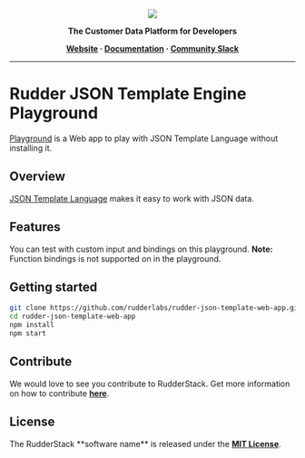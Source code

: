 <p align="center">
  <a href="https://rudderstack.com/">
    <img src="https://user-images.githubusercontent.com/59817155/121357083-1c571300-c94f-11eb-8cc7-ce6df13855c9.png">
  </a>
</p>

<p align="center"><b>The Customer Data Platform for Developers</b></p>

<p align="center">
  <b>
    <a href="https://rudderstack.com">Website</a>
    ·
    <a href="">Documentation</a>
    ·
    <a href="https://rudderstack.com/join-rudderstack-slack-community">Community Slack</a>
  </b>
</p>

---

# Rudder JSON Template Engine Playground

[Playground](https://transformers-workflow-engine.rudderstack.com/) is a Web app to play with JSON Template Language without installing it.

## Overview

[JSON Template Language](https://github.com/rudderlabs/rudder-json-template-engine) makes it easy to work with JSON data.

## Features
You can test with custom input and bindings on this playground.
**Note:** Function bindings is not supported on in the playground.

## Getting started
```bash
git clone https://github.com/rudderlabs/rudder-json-template-web-app.git
cd rudder-json-template-web-app
npm install
npm start
```
## Contribute

We would love to see you contribute to RudderStack. Get more information on how to contribute [**here**](CONTRIBUTING.md).

## License

The RudderStack \*\*software name\*\* is released under the [**MIT License**](https://opensource.org/licenses/MIT).
